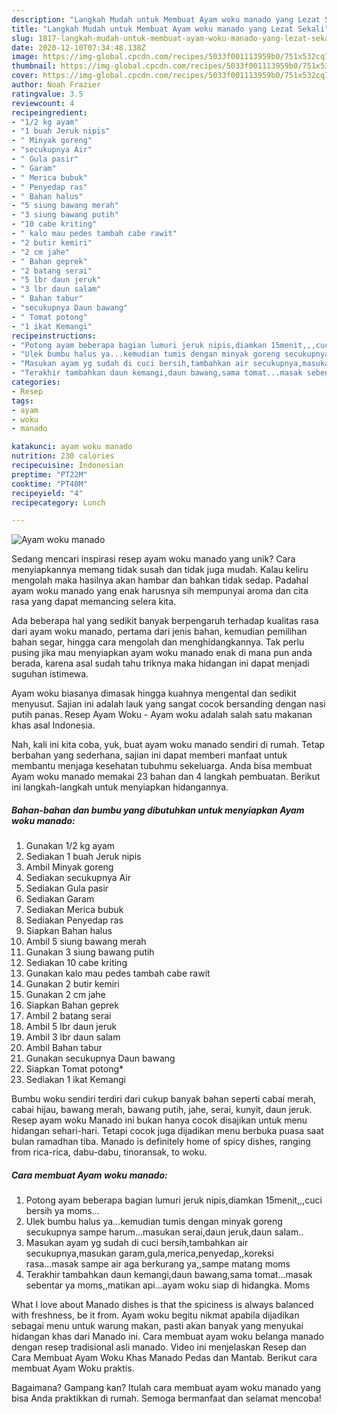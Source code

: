 ```yaml
---
description: "Langkah Mudah untuk Membuat Ayam woku manado yang Lezat Sekali"
title: "Langkah Mudah untuk Membuat Ayam woku manado yang Lezat Sekali"
slug: 1817-langkah-mudah-untuk-membuat-ayam-woku-manado-yang-lezat-sekali
date: 2020-12-10T07:34:48.138Z
image: https://img-global.cpcdn.com/recipes/5033f001113959b0/751x532cq70/ayam-woku-manado-foto-resep-utama.jpg
thumbnail: https://img-global.cpcdn.com/recipes/5033f001113959b0/751x532cq70/ayam-woku-manado-foto-resep-utama.jpg
cover: https://img-global.cpcdn.com/recipes/5033f001113959b0/751x532cq70/ayam-woku-manado-foto-resep-utama.jpg
author: Noah Frazier
ratingvalue: 3.5
reviewcount: 4
recipeingredient:
- "1/2 kg ayam"
- "1 buah Jeruk nipis"
- " Minyak goreng"
- "secukupnya Air"
- " Gula pasir"
- " Garam"
- " Merica bubuk"
- " Penyedap ras"
- " Bahan halus"
- "5 siung bawang merah"
- "3 siung bawang putih"
- "10 cabe kriting"
- " kalo mau pedes tambah cabe rawit"
- "2 butir kemiri"
- "2 cm jahe"
- " Bahan geprek"
- "2 batang serai"
- "5 lbr daun jeruk"
- "3 lbr daun salam"
- " Bahan tabur"
- "secukupnya Daun bawang"
- " Tomat potong"
- "1 ikat Kemangi"
recipeinstructions:
- "Potong ayam beberapa bagian lumuri jeruk nipis,diamkan 15menit,,,cuci bersih ya moms..."
- "Ulek bumbu halus ya...kemudian tumis dengan minyak goreng secukupnya sampe harum...masukan serai,daun jeruk,daun salam.."
- "Masukan ayam yg sudah di cuci bersih,tambahkan air secukupnya,masukan garam,gula,merica,penyedap,,koreksi rasa...masak sampe air aga berkurang ya,,sampe matang moms"
- "Terakhir tambahkan daun kemangi,daun bawang,sama tomat...masak sebentar ya moms,,matikan api...ayam woku siap di hidangka. Moms"
categories:
- Resep
tags:
- ayam
- woku
- manado

katakunci: ayam woku manado 
nutrition: 230 calories
recipecuisine: Indonesian
preptime: "PT22M"
cooktime: "PT40M"
recipeyield: "4"
recipecategory: Lunch

---
```



![Ayam woku manado](https://img-global.cpcdn.com/recipes/5033f001113959b0/751x532cq70/ayam-woku-manado-foto-resep-utama.jpg)

Sedang mencari inspirasi resep ayam woku manado yang unik? Cara menyiapkannya memang tidak susah dan tidak juga mudah. Kalau keliru mengolah maka hasilnya akan hambar dan bahkan tidak sedap. Padahal ayam woku manado yang enak harusnya sih mempunyai aroma dan cita rasa yang dapat memancing selera kita.

Ada beberapa hal yang sedikit banyak berpengaruh terhadap kualitas rasa dari ayam woku manado, pertama dari jenis bahan, kemudian pemilihan bahan segar, hingga cara mengolah dan menghidangkannya. Tak perlu pusing jika mau menyiapkan ayam woku manado enak di mana pun anda berada, karena asal sudah tahu triknya maka hidangan ini dapat menjadi suguhan istimewa.

Ayam woku biasanya dimasak hingga kuahnya mengental dan sedikit menyusut. Sajian ini adalah lauk yang sangat cocok bersanding dengan nasi putih panas. Resep Ayam Woku - Ayam woku adalah salah satu makanan khas asal Indonesia.


Nah, kali ini kita coba, yuk, buat ayam woku manado sendiri di rumah. Tetap berbahan yang sederhana, sajian ini dapat memberi manfaat untuk membantu menjaga kesehatan tubuhmu sekeluarga. Anda bisa membuat Ayam woku manado memakai 23 bahan dan 4 langkah pembuatan. Berikut ini langkah-langkah untuk menyiapkan hidangannya.

<!--inarticleads1-->

##### Bahan-bahan dan bumbu yang dibutuhkan untuk menyiapkan Ayam woku manado:

1. Gunakan 1/2 kg ayam
1. Sediakan 1 buah Jeruk nipis
1. Ambil  Minyak goreng
1. Sediakan secukupnya Air
1. Sediakan  Gula pasir
1. Sediakan  Garam
1. Sediakan  Merica bubuk
1. Sediakan  Penyedap ras
1. Siapkan  Bahan halus
1. Ambil 5 siung bawang merah
1. Gunakan 3 siung bawang putih
1. Sediakan 10 cabe kriting
1. Gunakan  kalo mau pedes tambah cabe rawit
1. Gunakan 2 butir kemiri
1. Gunakan 2 cm jahe
1. Siapkan  Bahan geprek
1. Ambil 2 batang serai
1. Ambil 5 lbr daun jeruk
1. Ambil 3 lbr daun salam
1. Ambil  Bahan tabur
1. Gunakan secukupnya Daun bawang
1. Siapkan  Tomat potong*
1. Sediakan 1 ikat Kemangi


Bumbu woku sendiri terdiri dari cukup banyak bahan seperti cabai merah, cabai hijau, bawang merah, bawang putih, jahe, serai, kunyit, daun jeruk. Resep ayam woku Manado ini bukan hanya cocok disajikan untuk menu hidangan sehari-hari. Tetapi cocok juga dijadikan menu berbuka puasa saat bulan ramadhan tiba. Manado is definitely home of spicy dishes, ranging from rica-rica, dabu-dabu, tinoransak, to woku. 

<!--inarticleads2-->

##### Cara membuat Ayam woku manado:

1. Potong ayam beberapa bagian lumuri jeruk nipis,diamkan 15menit,,,cuci bersih ya moms...
1. Ulek bumbu halus ya...kemudian tumis dengan minyak goreng secukupnya sampe harum...masukan serai,daun jeruk,daun salam..
1. Masukan ayam yg sudah di cuci bersih,tambahkan air secukupnya,masukan garam,gula,merica,penyedap,,koreksi rasa...masak sampe air aga berkurang ya,,sampe matang moms
1. Terakhir tambahkan daun kemangi,daun bawang,sama tomat...masak sebentar ya moms,,matikan api...ayam woku siap di hidangka. Moms


What I love about Manado dishes is that the spiciness is always balanced with freshness, be it from. Ayam woku begitu nikmat apabila dijadikan sebagai menu untuk warung makan, pasti akan banyak yang menyukai hidangan khas dari Manado ini. Cara membuat ayam woku belanga manado dengan resep tradisional asli manado. Video ini menjelaskan Resep dan Cara Membuat Ayam Woku Khas Manado Pedas dan Mantab. Berikut cara membuat Ayam Woku praktis. 

Bagaimana? Gampang kan? Itulah cara membuat ayam woku manado yang bisa Anda praktikkan di rumah. Semoga bermanfaat dan selamat mencoba!
